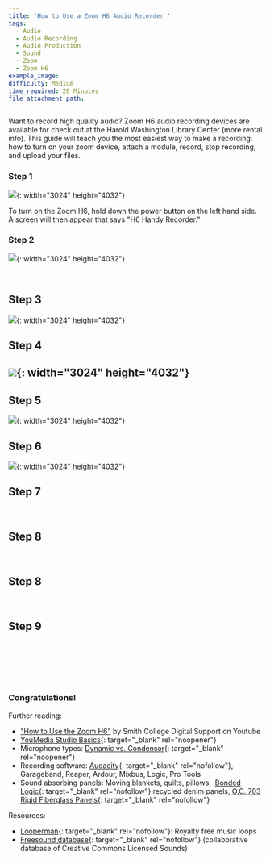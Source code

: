 ```yaml
---
title: 'How to Use a Zoom H6 Audio Recorder '
tags:
  - Audio
  - Audio Recording
  - Audio Production
  - Sound
  - Zoom
  - Zoom H6
example_image:
difficulty: Medium
time_required: 20 Minutes
file_attachment_path:
---
```


Want to record high quality audio? Zoom H6 audio recording devices are available for check out at the Harold Washington Library Center (more rental info). This guide will teach you the most easiest way to make a recording: how to turn on your zoom device, attach a module, record, stop recording, and upload your files.&nbsp;

### Step 1

![](/uploads/how-to-use-a-zoom-h6-audio-recorder/img-0100.jpg){: width="3024" height="4032"}

To turn on the Zoom H6, hold down the power button on the left hand side. A screen will then appear that says "H6 Handy Recorder."

### Step 2

![](/uploads/how-to-use-a-zoom-h6-audio-recorder/img-0102.jpg){: width="3024" height="4032"}

&nbsp;

## Step 3

![](/uploads/how-to-use-a-zoom-h6-audio-recorder/img-0105.jpg){: width="3024" height="4032"}

## Step 4

## ![](/uploads/how-to-use-a-zoom-h6-audio-recorder/img-0122-1.jpg){: width="3024" height="4032"}

## Step 5

![](/uploads/how-to-use-a-zoom-h6-audio-recorder/img-0127.jpg){: width="3024" height="4032"}

## Step 6

![](/uploads/how-to-use-a-zoom-h6-audio-recorder/img-0129.jpg){: width="3024" height="4032"}

## Step 7

&nbsp;

## Step 8

&nbsp;

## Step 8

&nbsp;

## Step 9&nbsp;

&nbsp;

&nbsp;

&nbsp;

### Congratulations\!

Further reading:

* ["How to Use the Zoom H6"](https://www.youtube.com/watch?v=wa5sI8EcT7s) by Smith College Digital Support on Youtube
* [YouMedia Studio Basics](https://docs.google.com/presentation/d/1UZIXr52EJaOGi1tqTqLOwp334qzR5dGZujGOPm71B5U/edit?usp=sharing){: target="_blank" rel="noopener"}
* Microphone types: [Dynamic vs. Condensor](https://service.shure.com/s/article/difference-between-a-dynamic-and-condenser-microphone){: target="_blank" rel="noopener"}
* Recording software: [Audacity](https://www.audacityteam.org/){: target="_blank" rel="nofollow"}, Garageband, Reaper, Ardour, Mixbus, Logic, Pro Tools
* Sound absorbing panels: Moving blankets, quilts, pillows,&nbsp; [Bonded Logic](https://www.homedepot.com/p/Bonded-Logic-Inc-UltraSonic-12-in-x-12-in-Acoustic-Panels-Package-of-6-60600-11212/204153700){: target="_blank" rel="nofollow"} recycled denim panels, [O.C. 703 Rigid Fiberglass Panels](https://www.amazon.com/ATS-Acoustic-Panel-24x24x2-Inches/dp/B002WKDRGA/ref=pd_bxgy_2/138-0537608-0707704?_encoding=UTF8&amp;pd_rd_i=B002WKDRGA&amp;pd_rd_r=80ee85fe-0b9d-4c78-813a-7e5cabef32e9&amp;pd_rd_w=3YLTv&amp;pd_rd_wg=eJ15u&amp;pf_rd_p=fd08095f-55ff-4a15-9b49-4a1a719225a9&amp;pf_rd_r=D47YGFZWX572MXGCTKPM&amp;psc=1&amp;refRID=D47YGFZWX572MXGCTKPM){: target="_blank" rel="nofollow"}

Resources:

* [Looperman](https://www.looperman.com){: target="_blank" rel="nofollow"}\: Royalty free music loops
* [Freesound database](http://www.freesound.org){: target="_blank" rel="nofollow"} (collaborative database of Creative Commons Licensed Sounds)
